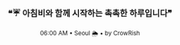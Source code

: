 <div align="center">

<br>

<h3>❝☔ 아침비와 함께 시작하는 촉촉한 하루입니다❞</h3>

<sub>06:00 AM • Seoul 🌦️ • by CrowRish</sub>

<br>

</div>